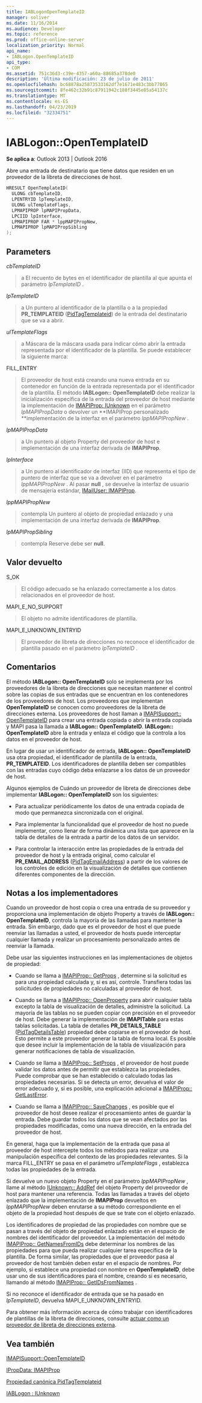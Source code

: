 ```yaml
---
title: IABLogonOpenTemplateID
manager: soliver
ms.date: 11/16/2014
ms.audience: Developer
ms.topic: reference
ms.prod: office-online-server
localization_priority: Normal
api_name:
- IABLogon.OpenTemplateID
api_type:
- COM
ms.assetid: 751c36d3-c39e-4357-a60a-88685a378de0
description: 'Última modificación: 23 de julio de 2011'
ms.openlocfilehash: bc68878a25873533162df7e1671e483c3bb77865
ms.sourcegitcommit: 8fe462c32b91c87911942c188f3445e85a54137c
ms.translationtype: MT
ms.contentlocale: es-ES
ms.lasthandoff: 04/23/2019
ms.locfileid: "32334751"
---
```

# <a name="iablogonopentemplateid"></a>IABLogon::OpenTemplateID

  
  
**Se aplica a**: Outlook 2013 | Outlook 2016 
  
Abre una entrada de destinatario que tiene datos que residen en un proveedor de la libreta de direcciones de host.
  
```cpp
HRESULT OpenTemplateID(
  ULONG cbTemplateID,
  LPENTRYID lpTemplateID,
  ULONG ulTemplateFlags,
  LPMAPIPROP lpMAPIPropData,
  LPCIID lpInterface,
  LPMAPIPROP FAR * lppMAPIPropNew,
  LPMAPIPROP lpMAPIPropSibling
);
```

## <a name="parameters"></a>Parameters

 _cbTemplateID_
  
> a El recuento de bytes en el identificador de plantilla al que apunta el parámetro _lpTemplateID_ . 
    
 _lpTemplateID_
  
> a Un puntero al identificador de la plantilla o a la propiedad **PR_TEMPLATEID** ([PidTagTemplateid](pidtagtemplateid-canonical-property.md)) de la entrada del destinatario que se va a abrir.
    
 _ulTemplateFlags_
  
> a Máscara de la máscara usada para indicar cómo abrir la entrada representada por el identificador de la plantilla. Se puede establecer la siguiente marca:
    
FILL_ENTRY 
  
> El proveedor de host está creando una nueva entrada en su contenedor en función de la entrada representada por el identificador de la plantilla. El método **IABLogon:: OpenTemplateID** debe realizar la inicialización específica de la entrada del proveedor de host mediante la implementación de [IMAPIProp: IUnknown](imapipropiunknown.md) en el parámetro _lpMAPIPropData_ o devolver un **IMAPIProp personalizado **implementación de la interfaz en el parámetro _lppMAPIPropNew_ . 
    
 _lpMAPIPropData_
  
> a Un puntero al objeto Property del proveedor de host e implementación de una interfaz derivada de **IMAPIProp**.
    
 _lpInterface_
  
> a Un puntero al identificador de interfaz (IID) que representa el tipo de puntero de interfaz que se va a devolver en el parámetro _lppMAPIPropNew_ . Al pasar **null** , se devuelve la interfaz de usuario de mensajería estándar, [IMailUser: IMAPIProp](imailuserimapiprop.md).
    
 _lppMAPIPropNew_
  
> contempla Un puntero al objeto de propiedad enlazado y una implementación de una interfaz derivada de **IMAPIProp**.
    
 _lpMAPIPropSibling_
  
> contempla Reserve debe ser **null**.
    
## <a name="return-value"></a>Valor devuelto

S_OK 
  
> El código adecuado se ha enlazado correctamente a los datos relacionados en el proveedor de host.
    
MAPI_E_NO_SUPPORT 
  
> El objeto no admite identificadores de plantilla.
    
MAPI_E_UNKNOWN_ENTRYID 
  
> El proveedor de libreta de direcciones no reconoce el identificador de plantilla pasado en el parámetro _lpTemplateID_ . 
    
## <a name="remarks"></a>Comentarios

El método **IABLogon:: OpenTemplateID** solo se implementa por los proveedores de la libreta de direcciones que necesitan mantener el control sobre las copias de sus entradas que se encuentran en los contenedores de los proveedores de host. Los proveedores que implementan **OpenTemplateID** se conocen como proveedores de la libreta de direcciones externa. Los proveedores de host llaman a [IMAPISupport:: OpenTemplateID](imapisupport-opentemplateid.md) para crear una entrada copiada o abrir la entrada copiada y MAPI pasa la llamada a **IABLogon:: OpenTemplateID**. **IABLogon:: OpenTemplateID** abre la entrada y enlaza el código que la controla a los datos en el proveedor de host. 
  
En lugar de usar un identificador de entrada, **IABLogon:: OpenTemplateID** usa otra propiedad, el identificador de plantilla de la entrada, **PR_TEMPLATEID**. Los identificadores de plantilla deben ser compatibles con las entradas cuyo código deba enlazarse a los datos de un proveedor de host.
  
Algunos ejemplos de Cuándo un proveedor de libreta de direcciones debe implementar **IABLogon:: OpenTemplateID** son los siguientes: 
  
- Para actualizar periódicamente los datos de una entrada copiada de modo que permanezca sincronizada con el original.
    
- Para implementar la funcionalidad que el proveedor de host no puede implementar, como llenar de forma dinámica una lista que aparece en la tabla de detalles de la entrada a partir de los datos de un servidor.
    
- Para controlar la interacción entre las propiedades de la entrada del proveedor de host y la entrada original, como calcular el **PR_EMAIL_ADDRESS** ([PidTagEmailAddress](pidtagemailaddress-canonical-property.md)) a partir de los valores de los controles de edición en la visualización de detalles que contienen diferentes componentes de la dirección.
    
## <a name="notes-to-implementers"></a>Notas a los implementadores

Cuando un proveedor de host copia o crea una entrada de su proveedor y proporciona una implementación de objeto Property a través de **IABLogon:: OpenTemplateID**, controla la mayoría de las llamadas para mantener la entrada. Sin embargo, dado que es el proveedor de host el que puede reenviar las llamadas a usted, el proveedor de hosts puede interceptar cualquier llamada y realizar un procesamiento personalizado antes de reenviar la llamada.
  
Debe usar las siguientes instrucciones en las implementaciones de objetos de propiedad:
  
- Cuando se llama a [IMAPIProp:: GetProps](imapiprop-getprops.md) , determine si la solicitud es para una propiedad calculada y, si es así, controle. Transfiera todas las solicitudes de propiedades no calculadas al proveedor de host. 
    
- Cuando se llama a [IMAPIProp:: OpenProperty](imapiprop-openproperty.md) para abrir cualquier tabla excepto la tabla de visualización de detalles, administre la solicitud. La mayoría de las tablas no se pueden copiar con precisión en el proveedor de host. Debe generar la implementación de **IMAPITable** para estas tablas solicitadas. La tabla de detalles **PR_DETAILS_TABLE** ([PidTagDetailsTable](pidtagdetailstable-canonical-property.md)) propiedad debe copiarse en el proveedor de host. Esto permite a este proveedor generar la tabla de forma local. Es posible que desee incluir la implementación de la tabla de visualización para generar notificaciones de tabla de visualización. 
    
- Cuando se llama a [IMAPIProp:: SetProps](imapiprop-setprops.md) , el proveedor de host puede validar los datos antes de permitir que establezca las propiedades. Puede comprobar que se han establecido o calculado todas las propiedades necesarias. Si se detecta un error, devuelva el valor de error adecuado y, si es posible, una explicación adicional a [IMAPIProp:: GetLastError](imapiprop-getlasterror.md).
    
- Cuando se llama a [IMAPIProp:: SaveChanges](imapiprop-savechanges.md) , es posible que el proveedor de host desee realizar el procesamiento antes de guardar la entrada. Debe guardar todos los datos que se vean afectados por las propiedades modificadas, como una nueva dirección, en la entrada del proveedor de host. 
    
En general, haga que la implementación de la entrada que pasa al proveedor de host intercepte todos los métodos para realizar una manipulación específica del contexto de las propiedades relevantes. Si la marca FILL_ENTRY se pasa en el parámetro _ulTemplateFlags_ , establezca todas las propiedades de la entrada. 
  
Si devuelve un nuevo objeto Property en el parámetro _lppMAPIPropNew_ , llame al método [IUnknown:: AddRef](https://msdn.microsoft.com/library/ms691379%28VS.85%29.aspx) del objeto Property del proveedor de host para mantener una referencia. Todas las llamadas a través del objeto enlazado que la implementación de **IMAPIProp** devueltos en _lppMAPIPropNew_ deben enrutarse a su método correspondiente en el objeto de la propiedad host después de que se trate con el objeto enlazado. 
  
Los identificadores de propiedad de las propiedades con nombre que se pasan a través del objeto de propiedad enlazado están en el espacio de nombres del identificador del proveedor. La implementación del método [IMAPIProp:: GetNamesFromIDs](imapiprop-getnamesfromids.md) debe determinar los nombres de las propiedades para que pueda realizar cualquier tarea específica de la plantilla. De forma similar, las propiedades que el proveedor pasa al proveedor de host también deben estar en el espacio de nombres. Por ejemplo, si establece una propiedad con nombre en **OpenTemplateID**, debe usar uno de sus identificadores para el nombre, creando si es necesario, llamando al método [IMAPIProp:: GetIDsFromNames](imapiprop-getidsfromnames.md) . 
  
Si no reconoce el identificador de entrada que se ha pasado en _lpTemplateID_, devuelva MAPI_E_UNKNOWN_ENTRYID.
  
Para obtener más información acerca de cómo trabajar con identificadores de plantillas de la libreta de direcciones, consulte [actuar como un proveedor de libreta de direcciones externa](acting-as-a-foreign-address-book-provider.md).
  
## <a name="see-also"></a>Vea también



[IMAPISupport::OpenTemplateID](imapisupport-opentemplateid.md)
  
[IPropData: IMAPIProp](ipropdataimapiprop.md)
  
[Propiedad canónica PidTagTemplateid](pidtagtemplateid-canonical-property.md)
  
[IABLogon : IUnknown](iablogoniunknown.md)

